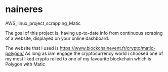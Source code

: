 # naineres

AWS_linux_project_scrapping_Matic

The goal of this project is, having up-to-date info from continuous scraping of a website, displayed on your
online dashboard.

The website that i used is https://www.blockchainevent.fr/crypto/matic-polygon/
As long as iam engage the cryptocurrency world i choosed one of my most liked crypto relied to one of my favourite blockchain which is Polygon with Matic
